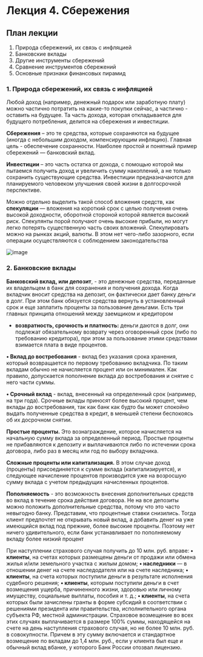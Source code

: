 # Лекция 4. Сбережения

## План лекции

1. Природа сбережений, их связь с инфляцией 
2. Банковские вклады 
3. Другие инструменты сбережений 
4. Сравнение инструментов сбережений 
5. Основные признаки финансовых пирамид


### 1. Природа сбережений, их связь с инфляцией 
Любой доход (например, денежный подарок или заработную плату)
можно частично потратить на какие-то покупки сейчас, а частично - оставить
на будущее. Та часть дохода, которая откладывается для будущего
потребления, делится на сбережения и инвестиции.

**Сбережения** – это те средства, которые сохраняются на будущее (иногда
с небольшим доходом, компенсирующим инфляцию). Главная цель -
обеспечение сохранности. Наиболее простой и понятный пример сбережений
— банковский вклад.

**Инвестиции** – это часть остатка от дохода, с помощью которой мы
пытаемся получить доход и увеличить сумму накоплений, а не только
сохранить существующие средства. Инвестиции предназначаются для
планируемого человеком улучшения своей жизни в долгосрочной
перспективе.

Можно отдельно выделить такой способ вложения средств, как
**спекуляции** — вложения на короткий срок с целью получения очень высокой
доходности, оборотной стороной которой является высокий риск.
Спекулянты порой получают очень высокие прибыли, но могут легко
потерять существенную часть своих вложений. Спекулировать можно на
рынках акций, валюты. В этом нет чего-либо зазорного, если операции
осуществляются с соблюдением законодательства


![image](https://github.com/user-attachments/assets/e58c57e0-313b-497a-a9e7-99153ee4fa4e)

### 2. Банковские вклады

**Банковский вклад, или депозит**, - это денежные средства, переданные их
владельцем в банк для сохранения и получения дохода. Когда вкладчик
вносит средства на депозит, он фактически дает банку деньги в долг. При
этом банк обязуется средства вернуть в установленный срок и еще заплатить
проценты за пользование деньгами.
Есть три главных принципа отношений между заемщиком и кредитором
- **возвратность, срочность и платность:** деньги даются в долг, они
подлежат обязательному возврату через оговоренный срок (либо по
требованию кредитора), при этом за пользование этими средствами
взимается плата в виде процентов.

**• Вклад до востребования** - вклад без указания срока хранения, который
возвращается по первому требованию вкладчика. По таким вкладам обычно
не начисляется процент или он минимален. Как правило, допускается
пополнение вклада до востребования и снятие с него части суммы.

**• Срочный вклад** - вклад, внесенный на определенный срок (например,
на три года). Срочные вклады приносят более высокий процент, чем вклады
до востребования, так как банк как будто бы может спокойно выдать
полученные средства в кредит, в меньшей степени беспокоясь об их
досрочном снятии.

**Простые проценты.** Это вознаграждение, которое начисляется на
начальную сумму вклада за определенный период. Простые проценты не
прибавляются к депозиту и выплачиваются либо по истечении срока
договора, либо раз в месяц или год по выбору вкладчика.

**Сложные проценты или капитализация.** В этом случае доход
(проценты) присоединяется к сумме вклада (капитализируется), и следующее
начисление процентов производится уже на возросшую сумму вклада с
учетом предыдущих начисленных процентов.

**Пополняемость** - это возможность внесения дополнительных средств во
вклад в течение срока действия договора. Не на все депозиты можно
положить дополнительные средства, потому что это часто невыгодно банку.
Представим, что процентные ставки снизились. Тогда клиент предпочтет не
открывать новый вклад, а добавить денег на уже имеющийся вклад под
прежние, более высокие проценты. Поэтому нет ничего удивительного, если
банк устанавливает по пополняемому вкладу более низкий процент

При наступлении страхового случая получить до 10 млн. руб. вправе: 
**• клиенты**, на счетах которых размещены деньги от продажи или обмена
жилья и/или земельного участка с жилым домом; 
**• наследники** — в отношении денег на счете наследодателя или на счете
наследника; 
**• клиенты**, на счета которых поступили деньги в результате исполнения
судебного решения; 
**• клиенты**, которым поступили деньги в счет возмещения ущерба,
причиненного жизни, здоровью или личному имуществу, социальные
выплаты, пособия и т. д.; 
**• клиенты**, на счета которых были зачислены гранты в форме субсидий в
соответствии с решениями президента или правительства, исполнительного
органа субъекта РФ, местной администрации. 
Страховое возмещение во всех этих случаях выплачивается в размере
100% суммы, находящейся на счете на день наступления страхового случая,
но не более 10 млн. руб. в совокупности. Причем в эту сумму включается и
стандартное возмещение по вкладам до 1,4 млн. руб., если у клиента был еще
и обычный вклад вбанке, у которого Банк России отозвал лицензию.

